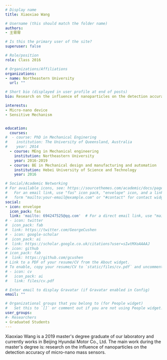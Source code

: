 ```yaml
---
# Display name
title: Xiaoxiao Wang

# Username (this should match the folder name)
authors:
- 王霄霄

# Is this the primary user of the site?
superuser: false

# Role/position
role: Class 2016

# Organizations/Affiliations
organizations:
- name: Northeastern University
  url: ""

# Short bio (displayed in user profile at end of posts)
bio: Research on the influence of nanoparticles on the detection accuracy of micro-nano mass sensors..

interests:
- Micro-nano device
- Sensitive Mechanism


education:
  courses:
#  - course: PhD in Mechanical Enginering
#    institution: The University of Queensland, Australia
#    year: 2014
  - course: MEng in Mechanical engineering
    institution: Northeastern University
    year: 2016-2019
  - course: BE in Mechanical design and manufacturing and automation
    institution: Hebei University of Science and Technology
    year: 2016

# Social/Academic Networking
# For available icons, see: https://sourcethemes.com/academic/docs/page-builder/#icons
#   For an email link, use "fas" icon pack, "envelope" icon, and a link in the
#   form "mailto:your-email@example.com" or "#contact" for contact widget.
social:
- icon: envelope
  icon_pack: fas
  link: 'mailto: 694247525@qq.com'  # For a direct email link, use "mailto:test@example.org".
# - icon: twitter
#  icon_pack: fab
#  link: https://twitter.com/GeorgeCushen
# - icon: google-scholar
#  icon_pack: ai
#  link: https://scholar.google.co.uk/citations?user=sIwtMXoAAAAJ
#- icon: github
# icon_pack: fab
#  link: https://github.com/gcushen
# Link to a PDF of your resume/CV from the About widget.
# To enable, copy your resume/CV to `static/files/cv.pdf` and uncomment the lines below.
# - icon: cv
#   icon_pack: ai
#   link: files/cv.pdf

# Enter email to display Gravatar (if Gravatar enabled in Config)
email: ""

# Organizational groups that you belong to (for People widget)
#   Set this to `[]` or comment out if you are not using People widget.
user_groups:
#- Researchers
- Graduated Students
---
```


Xiaoxiao Wang is a 2019 master's degree graduate of our laboratory and currently works in Beijing Hyundai Motor Co., Ltd. The main work during the master's degree is: research on the influence of nanoparticles on the detection accuracy of micro-nano mass sensors.
